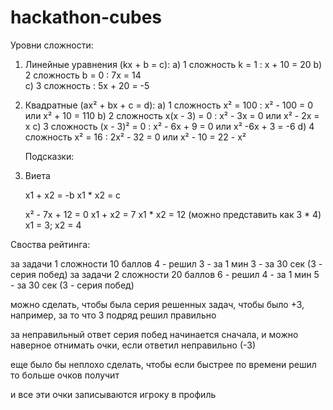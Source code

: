 # hackathon-cubes

  Уровни сложности:

1) Линейные уравнения (kx + b = c):
    a) 1 сложность k = 1 :          x + 10 = 20
    b) 2 сложность b = 0 :          7x = 14  
    c) 3 сложность       :          5x + 20 = -5
   
2) Квадратные (ax² + bx + c = d):
    a) 1 сложность x² = 100     :   x² - 100 = 0 или x² + 10 = 110
    b) 2 сложность x(x - 3) = 0 :   x² - 3x = 0 или x² - 2x = x
    c) 3 сложность (x - 3)² = 0 :   x² - 6x + 9 = 0 или x² -6x + 3 = -6
    d) 4 сложность x² = 16      :   2x² - 32 = 0 или x² - 10 = 22 - x²


   Подсказки:

1) Виета
    
    
    x1 + x2 = -b
    x1 * x2 = c

    x² - 7x + 12 = 0
    x1 + x2 = 7
    x1 * x2 = 12 (можно представить как 3 * 4)
    x1 = 3; x2 = 4

   
  Своства рейтинга:

   за задачи 1 сложности 10 баллов
     4 - решил
     3 - за 1 мин
     3 - за 30 сек
     (3 - серия побед)
   за задачи 2 сложности 20 баллов
     6 - решил
     4 - за 1 мин
     5 - за 30 сек
     (3 - серия побед)
  
   можно сделать, чтобы была серия решенных задач, чтобы было +3, например, за то что 3 подряд решил правильно 
   
   за неправильный ответ серия побед начинается сначала, и можно наверное отнимать очки, если ответил неправильно (-3)


   еще было бы неплохо сделать, чтобы если быстрее по времени решил то больше очков получит
   
   
   и все эти очки записываются игроку в профиль 

   
